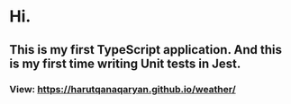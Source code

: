 
# Hi.
## This is my first TypeScript application. And this is my first time writing Unit tests in Jest.

### View: https://harutqanaqaryan.github.io/weather/
